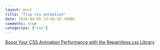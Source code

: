 ```yaml
---
layout: post
title: "flip css animation"
date: 2016-04-05 23:49:29 +0800
comments: true
categories: ["css"]
---
```



<!-- more -->

[Boost Your CSS Animation Performance with the Repaintless.css Library]

[Boost Your CSS Animation Performance with the Repaintless.css Library]:http://blog.lunarlogic.io/2016/boost-your-css-animation-performance-with-repaintless-css/